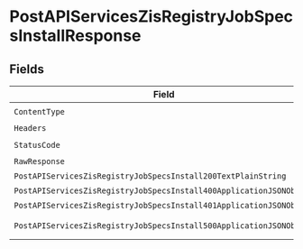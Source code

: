 # PostAPIServicesZisRegistryJobSpecsInstallResponse


## Fields

| Field                                                                                                                                                  | Type                                                                                                                                                   | Required                                                                                                                                               | Description                                                                                                                                            |
| ------------------------------------------------------------------------------------------------------------------------------------------------------ | ------------------------------------------------------------------------------------------------------------------------------------------------------ | ------------------------------------------------------------------------------------------------------------------------------------------------------ | ------------------------------------------------------------------------------------------------------------------------------------------------------ |
| `ContentType`                                                                                                                                          | *string*                                                                                                                                               | :heavy_check_mark:                                                                                                                                     | N/A                                                                                                                                                    |
| `Headers`                                                                                                                                              | map[string][]*string*                                                                                                                                  | :heavy_minus_sign:                                                                                                                                     | N/A                                                                                                                                                    |
| `StatusCode`                                                                                                                                           | *int*                                                                                                                                                  | :heavy_check_mark:                                                                                                                                     | N/A                                                                                                                                                    |
| `RawResponse`                                                                                                                                          | [*http.Response](https://pkg.go.dev/net/http#Response)                                                                                                 | :heavy_minus_sign:                                                                                                                                     | N/A                                                                                                                                                    |
| `PostAPIServicesZisRegistryJobSpecsInstall200TextPlainString`                                                                                          | **string*                                                                                                                                              | :heavy_minus_sign:                                                                                                                                     | OK                                                                                                                                                     |
| `PostAPIServicesZisRegistryJobSpecsInstall400ApplicationJSONObject`                                                                                    | [*PostAPIServicesZisRegistryJobSpecsInstall400ApplicationJSON](../../models/operations/postapiserviceszisregistryjobspecsinstall400applicationjson.md) | :heavy_minus_sign:                                                                                                                                     | Bad Request                                                                                                                                            |
| `PostAPIServicesZisRegistryJobSpecsInstall401ApplicationJSONObject`                                                                                    | [*PostAPIServicesZisRegistryJobSpecsInstall401ApplicationJSON](../../models/operations/postapiserviceszisregistryjobspecsinstall401applicationjson.md) | :heavy_minus_sign:                                                                                                                                     | Unauthorized                                                                                                                                           |
| `PostAPIServicesZisRegistryJobSpecsInstall500ApplicationJSONObject`                                                                                    | [*PostAPIServicesZisRegistryJobSpecsInstall500ApplicationJSON](../../models/operations/postapiserviceszisregistryjobspecsinstall500applicationjson.md) | :heavy_minus_sign:                                                                                                                                     | Internal Server Error                                                                                                                                  |